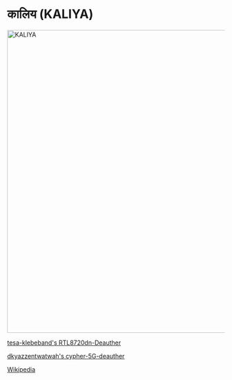 # कालिय (KALIYA)
<img src="IMAGES/3D.png" alt='KALIYA' width='700' />


[tesa-klebeband's RTL8720dn-Deauther](https://github.com/tesa-klebeband/RTL8720dn-Deauther)


[dkyazzentwatwah's cypher-5G-deauther ](https://github.com/dkyazzentwatwa/cypher-5G-deauther?tab=readme-ov-file)

[Wikipedia](https://en.wikipedia.org/wiki/Kaliya)



